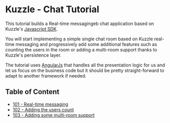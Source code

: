 # Kuzzle - Chat Tutorial

This tutorial builds a Real-time messagingeb chat application based on Kuzzle's
[Javascript SDK](https://github.com/kuzzleio/sdk-javascript).

You will start implementing a simple single chat room based on Kuzzle
real-time messaging and progressively add some additional features such as
counting the users in the room or adding a multi-room support thanks to
Kuzzle's persistence layer.

The tutorial uses [AngularJs](https://angularjs.org/) that handles all the
presentation logic for us and let us focus on the business code but it should
be pretty straight-forward to adapt to another framework if needed.

## Table of Content

* [101 - Real-time messaging](./tutorial.101.md)
* [102 - Adding the users count](./tutorial.102.md)
* [103 - Adding some multi-room support](./tutorial.103.md)
